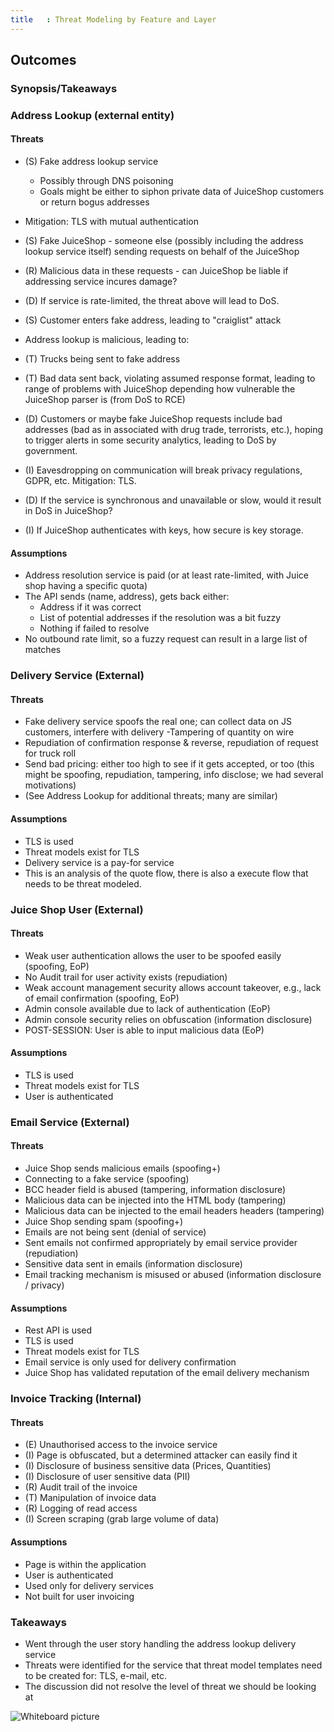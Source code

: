 ```yaml
---
title   : Threat Modeling by Feature and Layer
---
```



## Outcomes

### Synopsis/Takeaways

### Address Lookup (external entity)

#### Threats

- (S) Fake address lookup service
    - Possibly through DNS poisoning
    - Goals might be either to siphon private data of JuiceShop customers or return bogus addresses
 - Mitigation: TLS with mutual authentication
    
- (S) Fake JuiceShop - someone else (possibly including the address lookup service itself) sending requests on behalf of the JuiceShop
- (R) Malicious data in these requests - can JuiceShop be liable if addressing service incures damage?
    
- (D) If service is rate-limited, the threat above will lead to DoS.

- (S) Customer enters fake address, leading to "craiglist" attack

- Address lookup is malicious, leading to:

- (T) Trucks being sent to fake address
- (T) Bad data sent back, violating assumed response format, leading to range of problems with JuiceShop depending how vulnerable the JuiceShop parser is (from DoS to RCE)

- (D) Customers or maybe fake JuiceShop requests include bad addresses (bad as in associated with drug trade, terrorists, etc.), hoping to trigger alerts in some security analytics, leading to DoS by government.

- (I) Eavesdropping on communication will break privacy regulations, GDPR, etc.
    Mitigation: TLS.

- (D) If the service is synchronous and unavailable or slow, would it result in DoS in JuiceShop?

- (I) If JuiceShop authenticates with keys, how secure is key storage.


#### Assumptions

- Address resolution service is paid (or at least rate-limited, with Juice shop having a specific quota)
- The API sends (name, address), gets back either:
  - Address if it was correct
  - List of potential addresses if the resolution was a bit fuzzy
  - Nothing if failed to resolve
- No outbound rate limit, so a fuzzy request can result in a large list of matches


### Delivery Service (External)

#### Threats
- Fake delivery service spoofs the real one; can collect data on JS customers, interfere with delivery
 -Tampering of quantity on wire
 - Repudiation of confirmation response & reverse, repudiation of request for truck roll
 - Send bad pricing: either too high to see if it gets accepted, or too (this might be spoofing, repudiation, tampering, info disclose; we had several motivations)
 - (See Address Lookup for additional threats; many are similar)


#### Assumptions

- TLS is used
- Threat models exist for TLS
- Delivery service is a pay-for service
- This is an analysis of the quote flow, there is also a execute flow that needs to be threat modeled.


### Juice Shop User (External)

#### Threats

- Weak user authentication allows the user to be spoofed easily (spoofing, EoP)
- No Audit trail for user activity exists (repudiation)
- Weak account management security allows account takeover, e.g., lack of email confirmation (spoofing, EoP)
- Admin console available due to lack of authentication (EoP)
- Admin console security relies on obfuscation (information disclosure)
- POST-SESSION: User is able to input malicious data (EoP)

#### Assumptions

- TLS is used
- Threat models exist for TLS
- User is authenticated

### Email Service (External)

#### Threats

- Juice Shop sends malicious emails (spoofing+)
- Connecting to a fake service (spoofing)
- BCC header field is abused (tampering, information disclosure)
- Malicious data can be injected into the HTML body (tampering)
- Malicious data can be injected to the email headers headers (tampering)
- Juice Shop sending spam (spoofing+)
- Emails are not being sent (denial of service)
- Sent emails not confirmed appropriately by email service provider (repudiation)
- Sensitive data sent in emails (information disclosure)
- Email tracking mechanism is misused or abused (information disclosure / privacy)

#### Assumptions

- Rest API is used
- TLS is used
- Threat models exist for TLS
- Email service is only used for delivery confirmation
- Juice Shop has validated reputation of the email delivery mechanism

### Invoice Tracking (Internal)

#### Threats

- (E) Unauthorised access to the invoice service
- (I) Page is obfuscated, but a determined attacker can easily find it
- (I) Disclosure of business sensitive data (Prices, Quantities)
- (I) Disclosure of user sensitive data (PII)
- (R) Audit trail of the invoice
- (T) Manipulation of invoice data
- (R) Logging of read access
- (I) Screen scraping (grab large volume of data)

#### Assumptions

- Page is within the application
- User is authenticated
- Used only for delivery services
- Not built for user invoicing

### Takeaways

- Went through the user story handling the address lookup delivery service
- Threats were identified for the service that threat model templates need to be created for: TLS, e-mail, etc.
- The discussion did not resolve the level of threat we should be looking at

![Whiteboard picture](https://raw.githubusercontent.com/OWASP/owasp-summit-2017/master/Working-Sessions/Threat-Model/whiteboard-photos/By-Feature-and-Layer.jpg)
